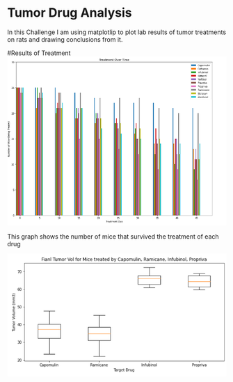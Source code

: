 # Tumor Drug Analysis
In this Challenge I am using matplotlip to plot lab results of tumor treatments on rats and drawing conclusions from it.




#Results of Treatment
![Treatment Comparison Over Time](/TOT.png)

This graph shows the number of mice that survived the treatment of each drug


![boxplot](/top2_v_bottom2.png)